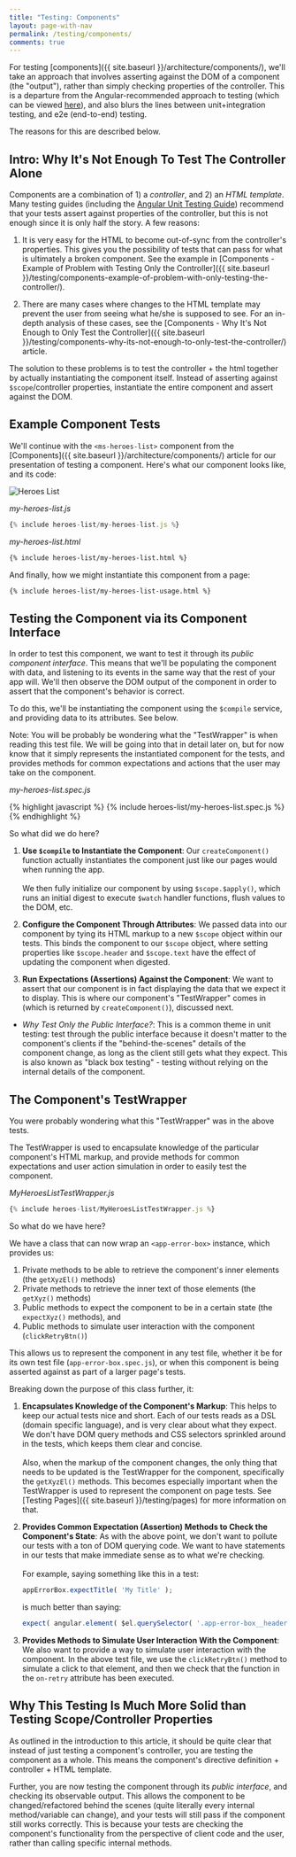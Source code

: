 ```yaml
---
title: "Testing: Components"
layout: page-with-nav
permalink: /testing/components/
comments: true
---
```


For testing [components]({{ site.baseurl }}/architecture/components/), 
we'll take an approach that involves asserting against the DOM of a 
component (the "output"), rather than simply checking properties of the 
controller. This is a departure from the Angular-recommended approach to 
testing (which can be viewed [here](https://docs.angularjs.org/guide/unit-testing)), 
and also blurs the lines between unit+integration testing, and e2e 
(end-to-end) testing. 

The reasons for this are described below.

## Intro: Why It's Not Enough To Test The Controller Alone

Components are a combination of 1) a _controller_, and 2) an _HTML 
template_. Many testing guides (including the [Angular Unit Testing Guide](https://docs.angularjs.org/guide/unit-testing)) 
recommend that your tests assert against properties of the controller, 
but this is not enough since it is only half the story. A few reasons:

1. It is very easy for the HTML to become out-of-sync from the 
   controller's properties. This gives you the possibility of tests that
   can pass for what is ultimately a broken component. See the 
   example in [Components - Example of Problem with Testing Only the Controller]({{ site.baseurl }}/testing/components-example-of-problem-with-only-testing-the-controller/).
   
2. There are many cases where changes to the HTML template may prevent 
   the user from seeing what he/she is supposed to see. For an in-depth 
   analysis of these cases, see the [Components - Why It's Not Enough to Only Test the Controller]({{ site.baseurl }}/testing/components-why-its-not-enough-to-only-test-the-controller/)
   article.

The solution to these problems is to test the controller + the html 
together by actually instantiating the component itself. Instead of 
asserting against `$scope`/controller properties, instantiate the entire
component and assert against the DOM. 


## Example Component Tests

We'll continue with the `<ms-heroes-list>` component from the 
[Components]({{ site.baseurl }}/architecture/components/) article for 
our presentation of testing a component. Here's what our component looks
like, and its code: 

<img src="{{ site.baseurl }}/images/heroes-list-1-cropped.png" class="example-frame" alt="Heroes List" title="Heroes List">

*my-heroes-list.js*

```javascript
{% include heroes-list/my-heroes-list.js %}
```


*my-heroes-list.html*

```html
{% include heroes-list/my-heroes-list.html %}
```


And finally, how we might instantiate this component from a page:

```html
{% include heroes-list/my-heroes-list-usage.html %}
```


## Testing the Component via its Component Interface

In order to test this component, we want to test it through its *public 
component interface*. This means that we'll be populating the component 
with data, and listening to its events in the same way that the rest of 
your app will. We'll then observe the DOM output of the component in 
order to assert that the component's behavior is correct.

To do this, we'll be instantiating the component using the `$compile`
service, and providing data to its attributes. See below.

<div class="aside mb20">
    Note: You will be probably be wondering what the "TestWrapper" is 
    when reading this test file. We will be going into that in detail 
    later on, but for now know that it simply represents the instantiated
    component for the tests, and provides methods for common expectations 
    and actions that the user may take on the component.
</div>

*my-heroes-list.spec.js*

{% highlight javascript %}
{% include heroes-list/my-heroes-list.spec.js %}
{% endhighlight %}


So what did we do here?

1. **Use `$compile` to Instantiate the Component**: Our `createComponent()` 
   function actually instantiates the component just like our pages would when
   running the app.<br><br>
   We then fully initialize our component by using `$scope.$apply()`, which runs 
   an initial digest to execute `$watch` handler functions, flush values to the 
   DOM, etc. 
   
2. **Configure the Component Through Attributes**: We passed data into our 
   component by tying its HTML markup to a new `$scope` object within our tests.
   This binds the component to our `$scope` object, where setting properties 
   like `$scope.header` and `$scope.text` have the effect of updating the 
   component when digested.
   
3. **Run Expectations (Assertions) Against the Component**: We want to assert
   that our component is in fact displaying the data that we expect it to
   display. This is where our component's "TestWrapper" comes in (which is 
   returned by `createComponent()`), discussed next.



* _Why Test Only the Public Interface?_: This is a common theme in unit 
testing: test through the public interface because it doesn't matter to 
the component's clients if the "behind-the-scenes" details of the 
component change, as long as the client still gets what they expect. This 
is also known as "black box testing" - testing without relying on the internal
details of the component.

## The Component's TestWrapper

You were probably wondering what this "TestWrapper" was in the above 
tests. 

The TestWrapper is used to encapsulate knowledge of the particular 
component's HTML markup, and provide methods for common expectations and 
user action simulation in order to easily test the component. 

*MyHeroesListTestWrapper.js*

```javascript
{% include heroes-list/MyHeroesListTestWrapper.js %}
```

So what do we have here? 

We have a class that can now wrap an `<app-error-box>` instance, which provides 
us:

1. Private methods to be able to retrieve the component's inner elements (the 
   `getXyzEl()` methods) 
2. Private methods to retrieve the inner text of those elements (the `getXyz()` 
   methods)
3. Public methods to expect the component to be in a certain state (the 
   `expectXyz()` methods), and
4. Public methods to simulate user interaction with the component (`clickRetryBtn()`)

This allows us to represent the component in any test file, whether it be for 
its own test file (`app-error-box.spec.js`), or when this component is being 
asserted against as part of a larger page's tests. 


Breaking down the purpose of this class further, it:

1. **Encapsulates Knowledge of the Component's Markup**: This helps to keep our
   actual tests nice and short. Each of our tests reads as a DSL (domain 
   specific language), and is very clear about what they expect. We don't have
   DOM query methods and CSS selectors sprinkled around in the tests, which 
   keeps them clear and concise.<br><br>
   Also, when the markup of the component changes, the only thing that needs to 
   be updated is the TestWrapper for the component, specifically the `getXyzEl()`
   methods. This becomes especially important when the TestWrapper is used to 
   represent the component on page tests. See [Testing Pages]({{ site.baseurl }}/testing/pages) 
   for more information on that.

2. **Provides Common Expectation (Assertion) Methods to Check the Component's State**:
   As with the above point, we don't want to pollute our tests with a ton of DOM
   querying code. We want to have statements in our tests that make immediate 
   sense as to what we're checking.<br><br>
   For example, saying something like this in a test:
    
    ```javascript
    appErrorBox.expectTitle( 'My Title' );
    ```
    
    is much better than saying:
    
    ```javascript
    expect( angular.element( $el.querySelector( '.app-error-box__header' ) ).text() ).toBe( 'My Title' );
    ```

3. **Provides Methods to Simulate User Interaction With the Component**:
   We also want to provide a way to simulate user interaction with the 
   component. In the above test file, we use the `clickRetryBtn()` method to
   simulate a click to that element, and then we check that the function in the
   `on-retry` attribute has been executed.




## Why This Testing Is Much More Solid than Testing Scope/Controller Properties

As outlined in the introduction to this article, it should be quite clear that
instead of just testing a component's controller, you are testing the component
as a whole. This means the component's directive definition + controller + HTML 
template.

Further, you are now testing the component through its *public interface*, and 
checking its observable output. This allows the component to be changed/refactored 
behind the scenes (quite literally every internal method/variable can 
change), and your tests will still pass if the component still works correctly.
This is because your tests are checking the component's functionality from the 
perspective of client code and the user, rather than calling specific internal
methods.
